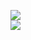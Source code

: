 [![](https://img.shields.io/badge/Made%20With-Github%20Spray-lightgrey.svg?style=for-the-badge&logo=github)](https://github.com/Annihil/github-spray#2316)  
[![](https://i.imgur.com/2DrTn0Z.gif)](https://github.com/Annihil/github-spray)
